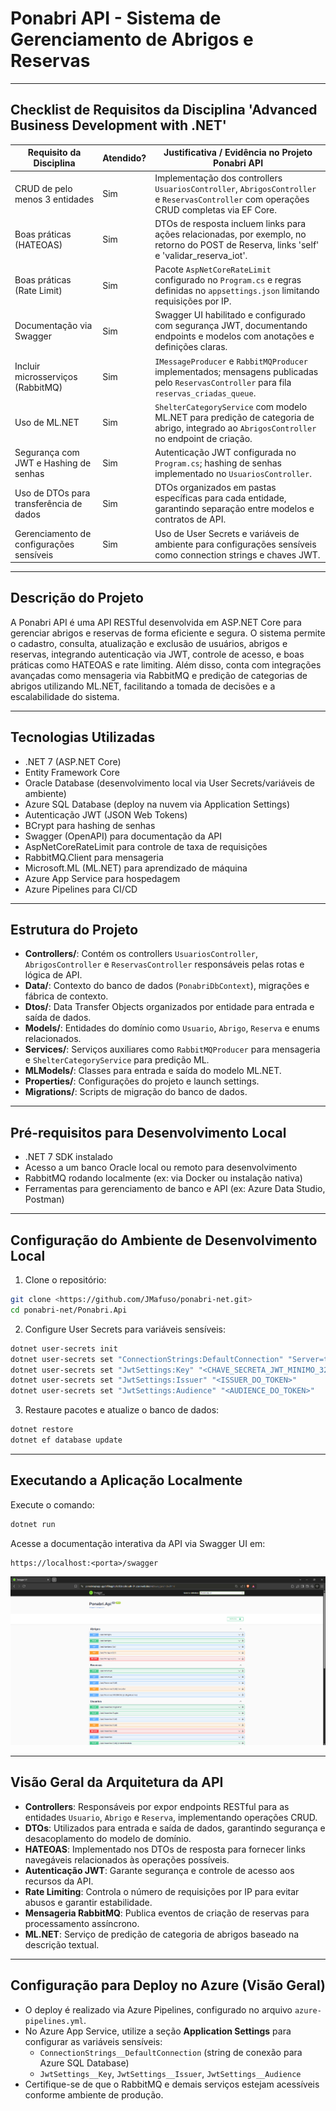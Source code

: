 # Ponabri API - Sistema de Gerenciamento de Abrigos e Reservas

---

## Checklist de Requisitos da Disciplina 'Advanced Business Development with .NET'

| Requisito da Disciplina                          | Atendido? | Justificativa / Evidência no Projeto Ponabri API                                                                                      |
|-------------------------------------------------|-----------|--------------------------------------------------------------------------------------------------------------------------------------|
| CRUD de pelo menos 3 entidades                   | Sim       | Implementação dos controllers `UsuariosController`, `AbrigosController` e `ReservasController` com operações CRUD completas via EF Core. |
| Boas práticas (HATEOAS)                          | Sim       | DTOs de resposta incluem links para ações relacionadas, por exemplo, no retorno do POST de Reserva, links 'self' e 'validar_reserva_iot'. |
| Boas práticas (Rate Limit)                        | Sim       | Pacote `AspNetCoreRateLimit` configurado no `Program.cs` e regras definidas no `appsettings.json` limitando requisições por IP.          |
| Documentação via Swagger                          | Sim       | Swagger UI habilitado e configurado com segurança JWT, documentando endpoints e modelos com anotações e definições claras.               |
| Incluir microsserviços (RabbitMQ)                 | Sim       | `IMessageProducer` e `RabbitMQProducer` implementados; mensagens publicadas pelo `ReservasController` para fila `reservas_criadas_queue`. |
| Uso de ML.NET                                     | Sim       | `ShelterCategoryService` com modelo ML.NET para predição de categoria de abrigo, integrado ao `AbrigosController` no endpoint de criação. |
| Segurança com JWT e Hashing de senhas             | Sim       | Autenticação JWT configurada no `Program.cs`; hashing de senhas implementado no `UsuariosController`.                                    |
| Uso de DTOs para transferência de dados           | Sim       | DTOs organizados em pastas específicas para cada entidade, garantindo separação entre modelos e contratos de API.                       |
| Gerenciamento de configurações sensíveis          | Sim       | Uso de User Secrets e variáveis de ambiente para configurações sensíveis como connection strings e chaves JWT.                          |

---

## Descrição do Projeto

A Ponabri API é uma API RESTful desenvolvida em ASP.NET Core para gerenciar abrigos e reservas de forma eficiente e segura. O sistema permite o cadastro, consulta, atualização e exclusão de usuários, abrigos e reservas, integrando autenticação via JWT, controle de acesso, e boas práticas como HATEOAS e rate limiting. Além disso, conta com integrações avançadas como mensageria via RabbitMQ e predição de categorias de abrigos utilizando ML.NET, facilitando a tomada de decisões e a escalabilidade do sistema.

---

## Tecnologias Utilizadas

- .NET 7 (ASP.NET Core)
- Entity Framework Core
- Oracle Database (desenvolvimento local via User Secrets/variáveis de ambiente)
- Azure SQL Database (deploy na nuvem via Application Settings)
- Autenticação JWT (JSON Web Tokens)
- BCrypt para hashing de senhas
- Swagger (OpenAPI) para documentação da API
- AspNetCoreRateLimit para controle de taxa de requisições
- RabbitMQ.Client para mensageria
- Microsoft.ML (ML.NET) para aprendizado de máquina
- Azure App Service para hospedagem
- Azure Pipelines para CI/CD

---

## Estrutura do Projeto

- **Controllers/**: Contém os controllers `UsuariosController`, `AbrigosController` e `ReservasController` responsáveis pelas rotas e lógica de API.
- **Data/**: Contexto do banco de dados (`PonabriDbContext`), migrações e fábrica de contexto.
- **Dtos/**: Data Transfer Objects organizados por entidade para entrada e saída de dados.
- **Models/**: Entidades do domínio como `Usuario`, `Abrigo`, `Reserva` e enums relacionados.
- **Services/**: Serviços auxiliares como `RabbitMQProducer` para mensageria e `ShelterCategoryService` para predição ML.
- **MLModels/**: Classes para entrada e saída do modelo ML.NET.
- **Properties/**: Configurações do projeto e launch settings.
- **Migrations/**: Scripts de migração do banco de dados.

---

## Pré-requisitos para Desenvolvimento Local

- .NET 7 SDK instalado
- Acesso a um banco Oracle local ou remoto para desenvolvimento
- RabbitMQ rodando localmente (ex: via Docker ou instalação nativa)
- Ferramentas para gerenciamento de banco e API (ex: Azure Data Studio, Postman)

---

## Configuração do Ambiente de Desenvolvimento Local

1. Clone o repositório:

```bash
git clone <https://github.com/JMafuso/ponabri-net.git>
cd ponabri-net/Ponabri.Api
```

2. Configure User Secrets para variáveis sensíveis:

```bash
dotnet user-secrets init
dotnet user-secrets set "ConnectionStrings:DefaultConnection" "Server=tcp:ponabri-sqlserver.database.windows.net,1433;Initial Catalog=PonabriDB;Persist Security Info=False;User ID=rm552570;Password=SUA_SENHA_CORRETA_DO_AZURE_SQL;MultipleActiveResultSets=False;Encrypt=True;TrustServerCertificate=False;Connection Timeout=30;"
dotnet user-secrets set "JwtSettings:Key" "<CHAVE_SECRETA_JWT_MINIMO_32_CARACTERES>"
dotnet user-secrets set "JwtSettings:Issuer" "<ISSUER_DO_TOKEN>"
dotnet user-secrets set "JwtSettings:Audience" "<AUDIENCE_DO_TOKEN>"
```

3. Restaure pacotes e atualize o banco de dados:

```bash
dotnet restore
dotnet ef database update
```

---

## Executando a Aplicação Localmente

Execute o comando:

```bash
dotnet run
```

Acesse a documentação interativa da API via Swagger UI em:

```
https://localhost:<porta>/swagger
```

![alt text](image.png)

---

## Visão Geral da Arquitetura da API

- **Controllers**: Responsáveis por expor endpoints RESTful para as entidades `Usuario`, `Abrigo` e `Reserva`, implementando operações CRUD.
- **DTOs**: Utilizados para entrada e saída de dados, garantindo segurança e desacoplamento do modelo de domínio.
- **HATEOAS**: Implementado nos DTOs de resposta para fornecer links navegáveis relacionados às operações possíveis.
- **Autenticação JWT**: Garante segurança e controle de acesso aos recursos da API.
- **Rate Limiting**: Controla o número de requisições por IP para evitar abusos e garantir estabilidade.
- **Mensageria RabbitMQ**: Publica eventos de criação de reservas para processamento assíncrono.
- **ML.NET**: Serviço de predição de categoria de abrigos baseado na descrição textual.

---

## Configuração para Deploy no Azure (Visão Geral)

- O deploy é realizado via Azure Pipelines, configurado no arquivo `azure-pipelines.yml`.
- No Azure App Service, utilize a seção **Application Settings** para configurar as variáveis sensíveis:
  - `ConnectionStrings__DefaultConnection` (string de conexão para Azure SQL Database)
  - `JwtSettings__Key`, `JwtSettings__Issuer`, `JwtSettings__Audience`
- Certifique-se de que o RabbitMQ e demais serviços estejam acessíveis conforme ambiente de produção.